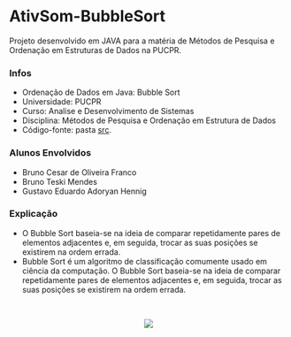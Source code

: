 # AtivSom-BubbleSort
Projeto desenvolvido em JAVA para a matéria de Métodos de Pesquisa e Ordenação em Estruturas de Dados na PUCPR.

### Infos
- Ordenação de Dados em Java: Bubble Sort
- Universidade: PUCPR
- Curso: Analise e Desenvolvimento de Sistemas
- Disciplina: Métodos de Pesquisa e Ordenação em Estrutura de Dados
- Código-fonte: pasta [src](https://github.com/brunocesarfranco/AtivSom-BubbleSort/tree/main/src).

### Alunos Envolvidos
- Bruno Cesar de Oliveira Franco
- Bruno Teski Mendes
- Gustavo Eduardo Adoryan Hennig

### Explicação
- O Bubble Sort baseia-se na ideia de comparar repetidamente pares de elementos adjacentes e, em seguida, trocar as suas posições se existirem na ordem errada.
- Bubble Sort é um algoritmo de classificação comumente usado em ciência da computação. O Bubble Sort baseia-se na ideia de comparar repetidamente pares de elementos adjacentes e, em seguida, trocar as suas posições se existirem na ordem errada.

<br>

<p align="center">
  <img src="https://user-images.githubusercontent.com/80123383/203302898-479da0f6-0bd0-4720-b7e8-d3fdd7751a45.png" />
</p>

